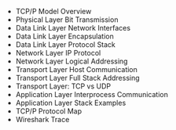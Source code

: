 - TCP/P Model Overview
- Physical Layer Bit Transmission
- Data Link Layer Network Interfaces
- Data Link Layer Encapsulation
- Data Link Layer Protocol Stack
- Network Layer IP Protocol
- Network Layer Logical Addressing
- Transport Layer Host Communication
- Transport Layer Full Stack Addressing
- Transport Layer: TCP vs UDP
- Application Layer Interprocess Communication
- Application Layer Stack Examples
- TCP/P Protocol Map
- Wireshark Trace
